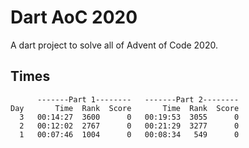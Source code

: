 # Dart AoC 2020

A dart project to solve all of Advent of Code 2020.

## Times

```text
      -------Part 1--------   -------Part 2--------
Day       Time  Rank  Score       Time  Rank  Score
  3   00:14:27  3600      0   00:19:53  3055      0
  2   00:12:02  2767      0   00:21:29  3277      0
  1   00:07:46  1004      0   00:08:34   549      0
```

